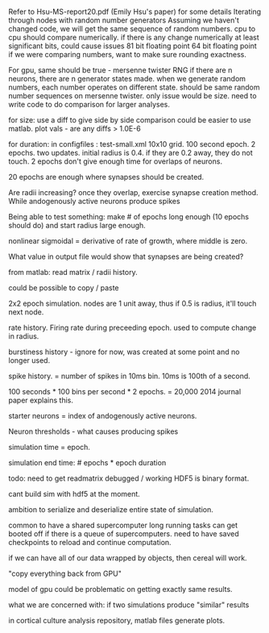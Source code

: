 Refer to Hsu-MS-report20.pdf (Emily Hsu's paper) for some details
Iterating through nodes with random number generators
Assuming we haven't changed code, we will get the same sequence of random numbers. 
cpu to cpu should compare numerically. 
if there is any change numerically at least significant bits, could cause issues
81 bit floating point 
64 bit floating point
if we were comparing numbers, want to make sure rounding exactness. 

For gpu, same should be true - mersenne twister RNG
if there are n neurons, there are n generator states made. 
when we generate random numbers, each number operates on different state. 
should be same random number sequences on mersenne twister. 
only issue would be size. need to write code to do comparison for larger analyses. 

for size: 
use a diff to give side by side comparison 
could be easier to use matlab. plot vals - are any diffs > 1.0E-6

for duration: 
in configfiles : test-small.xml 10x10 grid. 100 second epoch. 2 epochs. two updates. 
initial radius is 0.4. if they are 0.2 away, they do not touch. 2 epochs don't give enough time for overlaps of neurons. 

20 epochs are enough where synapses should be created.

Are radii increasing? once they overlap, exercise synapse creation method. While andogenously active neurons produce spikes 

Being able to test something: make # of epochs long enough (10 epochs should do) and start radius large enough. 

nonlinear sigmoidal = derivative of rate of growth, where middle is zero. 

What value in output file would show that synapses are being created? 

from matlab: read matrix / radii history. 

could be possible to copy / paste 

2x2 epoch simulation. nodes are 1 unit away, thus if 0.5  is radius, it'll touch next node. 

rate history. Firing rate during preceeding epoch. used to compute change in radius. 

burstiness history - ignore for now, was created at some point and no longer used. 

spike history. = number of spikes in 10ms bin. 10ms is 100th of a second. 

100 seconds * 100 bins per second * 2 epochs. = 20,000
2014 journal paper explains this. 

starter neurons = index of andogenously active neurons. 

Neuron thresholds - what causes producing spikes 

simulation time = epoch. 

simulation end time: # epochs * epoch duration

todo: need to get readmatrix debugged / working 
HDF5 is binary format. 

cant build sim with hdf5 at the moment. 

ambition to serialize and deserialize entire state of simulation. 

common to have a shared supercomputer 
long running tasks can get booted off if there is a queue of supercomputers. need to have saved checkpoints to reload and continue computation. 

if we can have all of our data wrapped by objects, then cereal will work. 

"copy everything back from GPU" 

model of gpu could be problematic on getting exactly same results. 

what we are concerned with: if two simulations produce "similar" results 


in cortical culture analysis repository, matlab files generate plots. 


